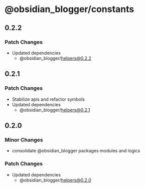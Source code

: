 # @obsidian_blogger/constants

## 0.2.2

### Patch Changes

-   Updated dependencies
    -   @obsidian_blogger/helpers@0.2.2

## 0.2.1

### Patch Changes

-   Stabilize apis and refactor symbols
-   Updated dependencies
    -   @obsidian_blogger/helpers@0.2.1

## 0.2.0

### Minor Changes

-   consolidate @obsidian_blogger packages modules and logics

### Patch Changes

-   Updated dependencies
    -   @obsidian_blogger/helpers@0.2.0
